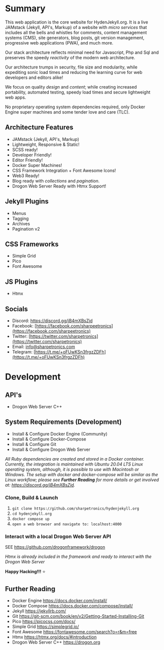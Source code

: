 # Summary
This web application is the core website for HydenJekyll.org. It is a live JAMstack (Jekyll, API's, Markup) of a website with *micro services* that includes all the bells and whistles for comments, content management systems (CMS), site generators, blog posts, git version management, progressive web applications (PWA), and much more.

Our stack architecture reflects minimal need for Javascript, Php and Sql and preserves the speedy *reactivity* of the modern web architecture.

Our architecture trumps in security, file size and modularity, while expediting sonic load times and reducing the learning curve for web developers and editors alike!

We focus on quality *design* and *content*; while creating increased portability, automated testing, speedy load times and secure lightweight web apps.

No proprietary operating system dependencies required, only Docker Engine super machines and some tender love and care (TLC).

## Architecture Features
* JAMstack (Jekyll, API's, Markup)
* Lightweight, Responsive & Static!
* SCSS ready!
* Developer Friendly!
* Editor Friendly!
* Docker Super Machines!
* CSS Framework Integration + Font Awesome Icons!
* Web3 Ready!
* Blog ready with *collections* and *pagination*.
* Drogon Web Server Ready with Htmx Support!

## Jekyll Plugins
* Menus
* Tagging
* Archives
* Pagination v2

## CSS Frameworks
* Simple Grid
* Pico
* Font Awesome

## JS Plugins
* Htmx 

## Socials
* Discord: https://discord.gg/jB4mXBsZjd
* Facebook: [https://facebook.com/sharpeetronics](https://facebook.com/sharpeetronics)
* Twitter: [https://twitter.com/sharpetronics](https://twitter.com/sharpetronics)
* Email: info@sharpetronics.com
* Telegram: [https://t.me/+oFUwKSn3frgzZDFh](https://t.me/+oFUwKSn3frgzZDFh)

# Development

## API's
* Drogon Web Server C++

## System Requirements (Development)
* Install & Configure Docker Engine (Community)
* Install & Configure Docker-Compose
* Install & Configure Git
* Install & Configure Drogon Web Server

*All Ruby dependencies are created and stored in a Docker container.*
*Currently, the integration is maintained with Ubuntu 20.04 LTS Linux operating system, although, it is possible to use with Macintosh or Windows. The setup with docker and docker-compose will be similar as the Linux workflow; please see **Further Reading** for more details or get involved at: https://discord.gg/jB4mXBsZjd.*

### Clone, Build & Launch
1. ```git clone https://github.com/sharpetronics/hydenjekyll.org```
2. ```cd hydenjekyll.org```
3. ```docker compose up```
4. ```open a web browser and navigate to: localhost:4000```

### Interact with a local Drogon Web Server API
SEE https://github.com/drogonframework/drogon

*Htmx is already included in the framework and ready to interact with the Drogon Web Server*

**Happy Hacking!!!** :star:

## Further Reading
* Docker Engine https://docs.docker.com/install/
* Docker Compose https://docs.docker.com/compose/install/
* Jekyll https://jekyllrb.com/
* Git https://git-scm.com/book/en/v2/Getting-Started-Installing-Git
* Pico https://picocss.com/docs/
* Simple Grid https://simplegrid.io/
* Font Awesome https://fontawesome.com/search?o=r&m=free
* Htmx https://htmx.org/docs/#introduction
* Drogon Web Server C++ https://drogon.org
